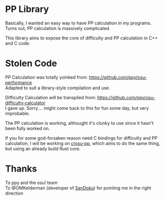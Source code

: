 # PP Library

Basically, I wanted an easy way to have PP calculation in my programs.
Turns out, PP calculation is massively complicated.

This library aims to expose the core of difficulty and PP calculation in C++ and C code.

# Stolen Code

PP Calculation was totally yoinked from: https://github.com/ppy/osu-performance   
Adapted to suit a library-style compilation and use.

Difficulty Calculation _will be_ transpiled from: https://github.com/ppy/osu-difficulty-calculator   
I gave up. Sorry.... might come back to this for fun some day, but very improbable.

The PP calculation is working, althought it's clunky to use since it hasn't been fully worked on.

If you for some god-forsaken reason need C bindings for difficulty and PP calculation, I will be working on
[crosu-pp](https://github.com/Minoxs/crosu-pp), which aims to do the same thing, but using an already build Rust core.

# Thanks

To ppy and the osu! team  
To @OMKelderman (developer of [SanDoku](https://github.com/omkelderman/SanDoku/tree/master/SanDoku)) for pointing me in the right direction
